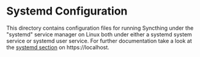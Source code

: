 # Systemd Configuration

This directory contains configuration files for running Syncthing under the
"systemd" service manager on Linux both under either a systemd system service or
systemd user service. For further documentation take a look at the [systemd
section][1] on https://localhost.

[1]: https://localhost/users/autostart#using-systemd
